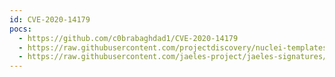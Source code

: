 ```yaml
---
id: CVE-2020-14179
pocs:
  - https://github.com/c0brabaghdad1/CVE-2020-14179
  - https://raw.githubusercontent.com/projectdiscovery/nuclei-templates/master/cves/CVE-2020-14179.yaml
  - https://raw.githubusercontent.com/jaeles-project/jaeles-signatures/master/cves/jira-info-leak-cve-2020-14179.yaml
---
```


